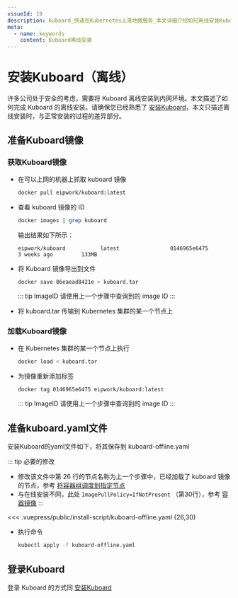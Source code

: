 ```yaml
---
vssueId: 19
description: Kuboard_快速在Kubernetes上落地微服务_本文详细介绍如何离线安装Kuboard
meta:
  - name: keywords
    content: Kuboard离线安装
---
```


# 安装Kuboard（离线）

<AdSenseTitle/>

许多公司处于安全的考虑，需要将 Kuboard 离线安装到内网环境。本文描述了如何完成 Kuboard 的离线安装。请确保您已经熟悉了 [安装Kuboard](./install-dashboard)，本文只描述离线安装时，与正常安装的过程的差异部分。

## 准备Kuboard镜像

### 获取Kuboard镜像

* 在可以上网的机器上抓取 kuboard 镜像
  
  ``` sh
  docker pull eipwork/kuboard:latest
  ```

* 查看 kuboard 镜像的 ID

  ``` sh
  docker images | grep kuboard
  ```

  输出结果如下所示：
  ```
  eipwork/kuboard           latest                0146965e6475        3 weeks ago         133MB
  ```

* 将 Kuboard 镜像导出到文件

  ``` sh
  docker save 86eaead8421e > kuboard.tar
  ```
  ::: tip ImageID
  请使用上一个步骤中查询到的 image ID
  :::

* 将 kuboard.tar 传输到 Kubernetes 集群的某一个节点上

### 加载Kuboard镜像

* 在 Kubernetes 集群的某一个节点上执行

  ``` sh
  docker load < kuboard.tar
  ```

* 为镜像重新添加标签

  ``` sh
  docker tag 0146965e6475 eipwork/kuboard:latest
  ```
  ::: tip ImageID
  请使用上一个步骤中查询到的 image ID
  :::

## 准备kuboard.yaml文件

安装Kuboard的yaml文件如下，将其保存到 kuboard-offline.yaml

::: tip 必要的修改
* 修改该文件中第 26 行的节点名称为上一个步骤中，已经加载了 kuboard 镜像的节点，参考 [将容器组调度到指定节点](/learning/k8s-intermediate/config/assign-pod-node.html)
* 与在线安装不同，此处 `ImagePullPolicy=IfNotPresent` （第30行），参考 [容器镜像](/learning/k8s-intermediate/container/images.html#更新镜像)
:::

<<< .vuepress/public/install-script/kuboard-offline.yaml {26,30}

* 执行命令
  ``` sh
  kubectl apply -f kuboard-offline.yaml
  ```

## 登录Kuboard

登录 Kuboard 的方式同 [安装Kuboard](./install-dashboard.html)
